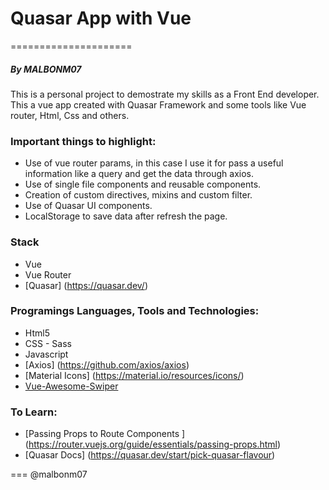 # Quasar App with Vue
=====================
##### By MALBONM07

This is a personal project to demostrate my skills as a Front End developer. This a vue app created with Quasar Framework and some tools like Vue router, Html, Css and others.

### Important things to highlight:

- Use of vue router params, in this case I use it for pass a useful information like a query and get the data through axios.
- Use of single file components and reusable components.
- Creation of custom directives, mixins and custom filter.
- Use of Quasar UI components.
- LocalStorage to save data after refresh the page.

### Stack

* Vue
* Vue Router
* [Quasar] (https://quasar.dev/)

### Programings Languages, Tools and Technologies:

* Html5
* CSS - Sass
* Javascript
* [Axios] (https://github.com/axios/axios)
* [Material Icons] (https://material.io/resources/icons/)
* [Vue-Awesome-Swiper](https://github.com/surmon-china/vue-awesome-swiper)

### To Learn:

* [Passing Props to Route Components ] (https://router.vuejs.org/guide/essentials/passing-props.html)
* [Quasar Docs] (https://quasar.dev/start/pick-quasar-flavour)

===
@malbonm07



